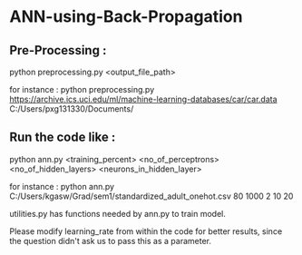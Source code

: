 # ANN-using-Back-Propagation

Pre-Processing :
----------------
python preprocessing.py <url> <output_file_path>

for instance : python preprocessing.py https://archive.ics.uci.edu/ml/machine-learning-databases/car/car.data C:/Users/pxg131330/Documents/

Run the code like :
-------------------

python ann.py <dataset> <training_percent> <no_of_perceptrons> <no_of_hidden_layers> <neurons_in_hidden_layer>

for instance : python ann.py C:/Users/kgasw/Grad/sem1/standardized_adult_onehot.csv 80 1000 2 10 20

utilities.py has functions needed by ann.py to train model.

Please modify learning_rate from within the code for better results, since the question didn't ask us to pass this as a parameter.
